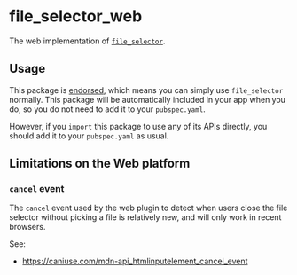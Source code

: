 # file\_selector\_web

The web implementation of [`file_selector`][1].

## Usage

This package is [endorsed][2], which means you can simply use `file_selector`
normally. This package will be automatically included in your app when you do,
so you do not need to add it to your `pubspec.yaml`.

However, if you `import` this package to use any of its APIs directly, you
should add it to your `pubspec.yaml` as usual.

[1]: https://pub.dev/packages/file_selector
[2]: https://flutter.dev/to/endorsed-federated-plugin

## Limitations on the Web platform

### `cancel` event

The `cancel` event used by the web plugin to detect when users close the file
selector without picking a file is relatively new, and will only work in
recent browsers.

See:

* https://caniuse.com/mdn-api_htmlinputelement_cancel_event
